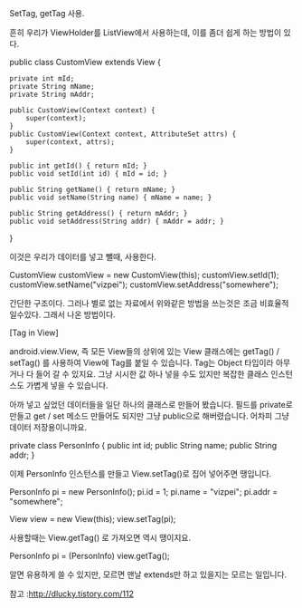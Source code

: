 
SetTag, getTag 사용.

 흔히 우리가 ViewHolder를 ListView에서 사용하는데, 이를 좀더 쉽게 하는 방법이 있다.

public class CustomView extends View {

    private int mId;
    private String mName;
    private String mAddr;

    public CustomView(Context context) {
        super(context);
    }
    public CustomView(Context context, AttributeSet attrs) {
        super(context, attrs);
    }

    public int getId() { return mId; }
    public void setId(int id) { mId = id; }

    public String getName() { return mName; }
    public void setName(String name) { mName = name; }

    public String getAddress() { return mAddr; }
    public void setAddress(String addr) { mAddr = addr; }

}

 이것은 우리가 데이터를 넣고 뺄때, 사용한다.

CustomView customView = new CustomView(this);
customView.setId(1);
customView.setName("vizpei");
customView.setAddress("somewhere");

간단한 구조이다. 그러나 별로 없는 자료에서 위와같은 방법을 쓰는것은 조금 비효율적일수있다. 그래서 나온 방법이다.

[Tag in View]

android.view.View, 즉 모든 View들의 상위에 있는 View 클래스에는
getTag() / setTag() 를 사용하여 View에 Tag를 붙일 수 있습니다.
Tag는 Object 타입이라 아무거나 다 들어 갈 수 있지요.
그냥 시시한 값 하나 넣을 수도 있지만 복잡한 클래스 인스턴스도 가볍게 넣을 수 있습니다.

아까 넣고 싶었던 데이터들을 일단 하나의 클래스로 만들어 봤습니다.
필드를 private로 만들고 get / set 메소드 만들어도 되지만 그냥 public으로 해버렸습니다.
어차피 그냥 데이터 저장용이니까요.


private class PersonInfo {
    public int id;
    public String name;
    public String addr;
}


이제 PersonInfo 인스턴스를 만들고 View.setTag()로 집어 넣어주면 땡입니다.


PersonInfo pi = new PersonInfo();
pi.id = 1;
pi.name = "vizpei";
pi.addr = "somewhere";

View view = new View(this);
view.setTag(pi);


사용할때는 View.getTag() 로 가져오면 역시 땡이지요.


PersonInfo pi = (PersonInfo) view.getTag();


알면 유용하게 쓸 수 있지만, 모르면 맨날 extends만 하고 있을지는 모르는 일입니다.

  참고 :http://dlucky.tistory.com/112
